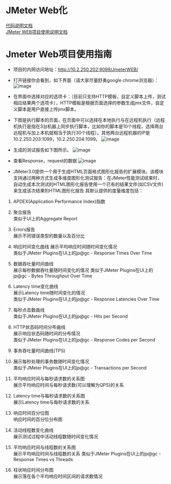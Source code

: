 # JMeter Web化

[代码说明文档](https://github.com/haifeiWu/YOUSONG/blob/master/%E4%BB%A3%E7%A0%81%E8%AF%B4%E6%98%8E%E6%96%87%E6%A1%A3.md)  
[JMeter WEB项目使用说明文档](https://github.com/haifeiWu/YOUSONG/blob/master/Jmeter%20Web%E9%A1%B9%E7%9B%AE%E4%BD%BF%E7%94%A8%E6%8C%87%E5%8D%97.md)  

# Jmeter Web项目使用指南

- 项目的内网访问地址：http://10.2.250.202:9099/JmeterWEB/
- 打开链接你会看到，如下界面（请大家尽量舒勇google chrome浏览器）：
![image](http://of9xsczb1.bkt.clouddn.com/JMeterWEB1.png)
- 在界面中选择对应的选项卡：（目前只支持HTTP模板，自定义脚本上传，测试相应结果两个选项卡），HTTP模板是根据页面选择的参数生成jmx文件，自定义脚本是用户直接上传jmx脚本。
- 下图是执行脚本的页面，在页面中可以选择在本地执行与在远程机执行（远程机执行是指在3台机器上同步执行脚本，比如你的脚本是10个线程，选择两台远程机与加上本机就相当于执行30个线程）。其他两台远程机器的IP是10.2.250.203:1099，10.2.250.204:1099。
![image](http://of9xsczb1.bkt.clouddn.com/JMeterWEB2.png)
- 生成的测试报告如下图所示。
![image](http://of9xsczb1.bkt.clouddn.com/JMeterWEB3.png)
- 查看Response，request的数据
![image](http://of9xsczb1.bkt.clouddn.com/JMeterWEB4.png)

- JMeter3.0提供一个用于生成HTML页面格式图形化报告的扩展模块。该模块支持通过两种方式生成多维度图形化测试报告：在JMeter性能测试结束时，自动生成本次测试的HTML图形化报告使用一个已有的结果文件(如CSV文件)来生成该次结果的HTML图形化报告
其默认提供的度量维度包括：
1. APDEX(Application Performance Index)指数
2.	聚合报告  
类似于UI上的Aggregate Report

3. Errors报告  
展示不同错误类型的数量以及百分比
4. 响应时间变化曲线
展示平均响应时间随时间变化情况  
类似于JMeter Plugins在UI上的jp@gc - Response Times Over Time
5. 数据吞吐量时间曲线  
展示每秒数据吞吐量随时间变化的情况
类似于JMeter Plugins在UI上的jp@gc - Bytes Throughput Over Time
6. Latency time变化曲线  
展示Latency time随时间变化的情况  
类似于JMeter Plugins在UI上的jp@gc - Response Latencies Over Time
7. 每秒点击数曲线  
类似于JMeter Plugins在UI上的jp@gc - Hits per Second
8. HTTP状态码时间分布曲线  
展示响应状态码随时间的分布情况  
类似于JMeter Plugins在UI上的jp@gc - Response Codes per Second
9. 事务吞吐量时间曲线(TPS)  
10. 展示每秒处理的事务数随时间变化情况  
类似于JMeter Plugins在UI上的jp@gc - Transactions per Second
11. 平均响应时间与每秒请求数的关系图  
展示平均响应时间与每秒请求数(可以理解为QPS)的关系
12. Latency time与每秒请求数的关系图  
展示Latency time与每秒请求数的关系  
13. 响应时间百分位图  
响应时间的百分位分布图
14. 活动线程数变化曲线  
展示测试过程中活动线程数随时间变化情况
15. 平均响应时间与线程数的关系图  
展示平均响应时间与线程数的关系
类似于JMeter Plugins在UI上的jp@gc - Response Times vs Threads
16. 柱状响应时间分布图  
展示落在各个平均响应时间区间的请求数情况
